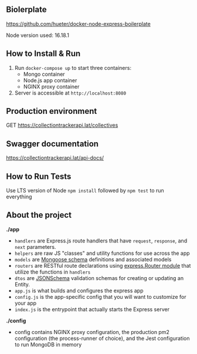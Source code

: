 ## Biolerplate

https://github.com/hueter/docker-node-express-boilerplate

Node version used: 16.18.1

## How to Install & Run

1.  Run `docker-compose up` to start three containers:
    - Mongo container
    - Node.js app container
    - NGINX proxy container
1.  Server is accessible at `http://localhost:8080`

## Production environment

GET https://collectiontrackerapi.lat/collectives

## Swagger documentation

https://collectiontrackerapi.lat/api-docs/

## How to Run Tests

Use LTS version of Node
`npm install` followed by `npm test` to run everything

## About the project

**./app**

- `handlers` are Express.js route handlers that have `request`, `response`, and `next` parameters.
- `helpers` are raw JS "classes" and utility functions for use across the app
- `models` are [Mongoose schema](https://mongoosejs.com/docs/guide.html) definitions and associated models
- `routers` are RESTful route declarations using [express.Router module](https://expressjs.com/en/guide/routing.html) that utilize the functions in `handlers`
- `dtos` are [JSONSchema](https://json-schema.org/understanding-json-schema/index.html) validation schemas for creating or updating an Entity.
- `app.js` is what builds and configures the express app
- `config.js` is the app-specific config that you will want to customize for your app
- `index.js` is the entrypoint that actually starts the Express server

**./config**

- config contains NGINX proxy configuration, the production pm2 configuration (the process-runner of choice), and the Jest configuration to run MongoDB in memory
